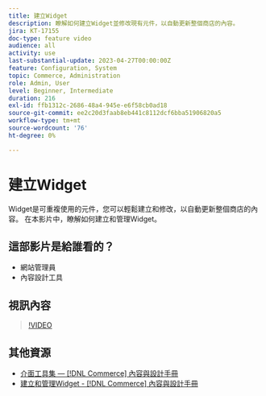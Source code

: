```yaml
---
title: 建立Widget
description: 瞭解如何建立Widget並修改現有元件，以自動更新整個商店的內容。
jira: KT-17155
doc-type: feature video
audience: all
activity: use
last-substantial-update: 2023-04-27T00:00:00Z
feature: Configuration, System
topic: Commerce, Administration
role: Admin, User
level: Beginner, Intermediate
duration: 216
exl-id: ffb1312c-2686-48a4-945e-e6f58cb0ad18
source-git-commit: ee2c20d3faab8eb441c8112dcf6bba51906820a5
workflow-type: tm+mt
source-wordcount: '76'
ht-degree: 0%

---
```


# 建立Widget

Widget是可重複使用的元件，您可以輕鬆建立和修改，以自動更新整個商店的內容。 在本影片中，瞭解如何建立和管理Widget。

## 這部影片是給誰看的？

- 網站管理員
- 內容設計工具

## 視訊內容

>[!VIDEO](https://video.tv.adobe.com/v/343786?quality=12&learn=on)

## 其他資源

- [介面工具集 —  [!DNL Commerce] 內容與設計手冊](https://experienceleague.adobe.com/docs/commerce-admin/content-design/elements/widgets/widgets.html?lang=zh-Hant)
- [建立和管理Widget - [!DNL Commerce] 內容與設計手冊](https://experienceleague.adobe.com/docs/commerce-admin/content-design/elements/widgets/widget-create.html?lang=zh-Hant)
